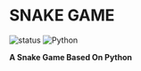# SNAKE GAME
![status](https://img.shields.io/badge/Status-Active-brightgreen)
![Python](https://img.shields.io/badge/Python-100%25-brightgreen)

<b>A Snake Game Based On Python</b>
